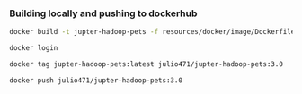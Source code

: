 ### Building locally and pushing to dockerhub

```bash
docker build -t jupter-hadoop-pets -f resources/docker/image/Dockerfile .

docker login

docker tag jupter-hadoop-pets:latest julio471/jupter-hadoop-pets:3.0

docker push julio471/jupter-hadoop-pets:3.0
```